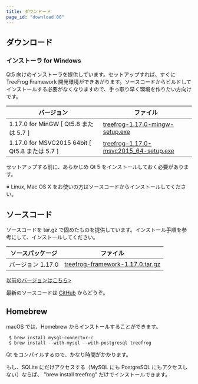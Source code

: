 ```yaml
---
title: ダウンドード
page_id: "download.00"
---
```


## ダウンロード

### インストーラ for Windows

Qt5 向けのインストーラを提供しています。セットアップすれば、すぐに TreeFrog Framework 開発環境ができあがります。ソースコードからビルドしてインストールする必要がなくなりますので、手っ取り早く環境を作りたい方向けです。

<div class="table-div" markdown="1">

| バージョン                                       | ファイル                                  | 
|------------------------------------------------|---------------------------------------|
| 1.17.0 for MinGW [ Qt5.8 または 5.7 ]          | [treefrog-1.17.0-mingw-setup.exe](https://github.com/treefrogframework/treefrog-framework/releases/download/v1.17.0/treefrog-1.17.0-mingw-setup.exe)       |
| 1.17.0 for MSVC2015 64bit [ Qt5.8 または 5.7 ] | [treefrog-1.17.0-msvc2015_64-setup.exe](https://github.com/treefrogframework/treefrog-framework/releases/download/v1.17.0/treefrog-1.17.0-msvc2015_64-setup.exe) |

</div>
 
セットアップする前に、あらかじめ Qt 5 をインストールしておく必要があります。

※ Linux, Mac OS X をお使いの方はソースコードからインストールしてください。

## ソースコード

ソースコードを tar.gz で固めたものを提供しています。インストール手順を参考にして、インストールしてください。

<div class="table-div" markdown="1">

| ソースパッケージ  | ファイル                         | 
|-------------------|----------------------------------|
| バージョン 1.17.0 | [treefrog-framework-1.17.0.tar.gz](https://github.com/treefrogframework/treefrog-framework/archive/v1.17.0.tar.gz) |

</div>
 
 [以前のバージョンはこちら>](https://github.com/treefrogframework/treefrog-framework/releases)

最新のソースコードは [GitHub](https://github.com/treefrogframework/) からどうぞ。

## Homebrew

macOS では、Homebrew からインストールすることができます。

```
 $ brew install mysql-connector-c
 $ brew install --with-mysql --with-postgresql treefrog
```

Qt をコンパイルするので、かなり時間がかかります。

もし、SQLite にだけアクセスする（MySQL にも PostgreSQL にもアクセスしない）ならば、 "brew install treefrog" だけでインストールできます。
